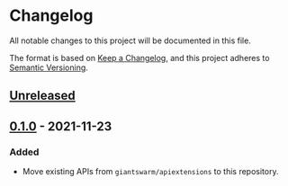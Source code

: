 # Changelog

All notable changes to this project will be documented in this file.

The format is based on [Keep a Changelog](https://keepachangelog.com/en/1.0.0/),
and this project adheres to [Semantic Versioning](https://semver.org/spec/v2.0.0.html).



## [Unreleased]

## [0.1.0] - 2021-11-23

### Added

- Move existing APIs from `giantswarm/apiextensions` to this repository.


[Unreleased]: https://github.com/giantswarm/apiextensions-application/compare/v0.1.0...HEAD
[0.1.0]: https://github.com/giantswarm/apiextensions-application/releases/tag/v0.1.0
